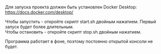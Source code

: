 ﻿Для запуска проекта должен быть установлен Docker Desktop: https://docs.docker.com/desktop/

Чтобы запустить - откройте скрипт start.sh двойным нажатием. Первый запуск будет более длительным.  
Чтобы остановить - откройте скрипт stop.sh двойным нажатием.

Программа работает в фоне, поэтому постоянно открытой консоли не будет.